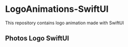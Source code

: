 # LogoAnimations-SwiftUI
This repository contains logo animation made with SwiftUI


## Photos Logo SwiftUI 

